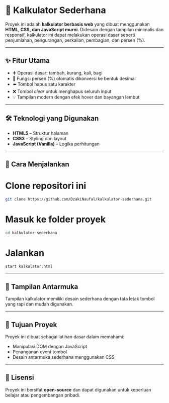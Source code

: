 # 🧮 Kalkulator Sederhana

Proyek ini adalah **kalkulator berbasis web** yang dibuat menggunakan **HTML, CSS, dan JavaScript murni**.
Didesain dengan tampilan minimalis dan responsif, kalkulator ini dapat melakukan operasi dasar seperti penjumlahan, pengurangan, perkalian, pembagian, dan persen (%).

---

## ✨ Fitur Utama

* ➕ Operasi dasar: tambah, kurang, kali, bagi
* 🧾 Fungsi persen (%) otomatis dikonversi ke bentuk desimal
* ⬅️ Tombol hapus satu karakter
* ❌ Tombol *clear* untuk menghapus seluruh input
* 💡 Tampilan modern dengan efek hover dan bayangan lembut

---

## 🛠️ Teknologi yang Digunakan

* **HTML5** – Struktur halaman
* **CSS3** – Styling dan layout
* **JavaScript (Vanilla)** – Logika perhitungan

---

## 🚀 Cara Menjalankan


# Clone repositori ini
```bash
git clone https://github.com/DzakiNaufal/kalkulator-sederhana.git
```
# Masuk ke folder proyek
```bash
cd kalkulator-sederhana
```
# Jalankan
```bash
start kalkulator.html
```

---

## 📸 Tampilan Antarmuka

Tampilan kalkulator memiliki desain sederhana dengan tata letak tombol yang rapi dan mudah digunakan.

---

## 🧠 Tujuan Proyek

Proyek ini dibuat sebagai latihan dasar dalam memahami:

* Manipulasi DOM dengan JavaScript
* Penanganan event tombol
* Desain antarmuka sederhana menggunakan CSS

---

## 📄 Lisensi

Proyek ini bersifat **open-source** dan dapat digunakan untuk keperluan belajar atau pengembangan pribadi.
